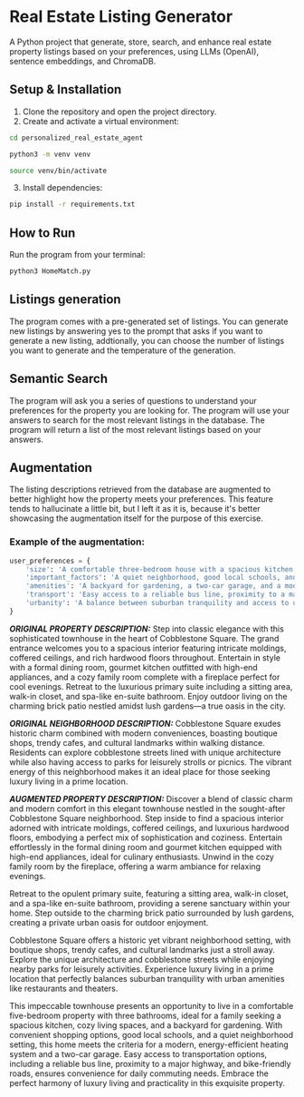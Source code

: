 # Real Estate Listing Generator

A Python project that generate, store, search, and enhance real estate property listings based on your preferences, using LLMs (OpenAI), sentence embeddings, and ChromaDB.

## Setup & Installation

1. Clone the repository and open the project directory.
2. Create and activate a virtual environment:
```bash
cd personalized_real_estate_agent

python3 -m venv venv

source venv/bin/activate
```

3. Install dependencies:
```bash
pip install -r requirements.txt
```

## How to Run

Run the program from your terminal:

```bash
python3 HomeMatch.py
```

## Listings generation
The program comes with a pre-generated set of listings. You can generate new listings by answering yes to the prompt that asks if you want to generate a new listing, addtionally, you can choose the number of listings you want to generate and the temperature of the generation.

## Semantic Search
The program will ask you a series of questions to understand your preferences for the property you are looking for. The program will use your answers to search for the most relevant listings in the database. The program will return a list of the most relevant listings based on your answers.

## Augmentation
The listing descriptions retrieved from the database are augmented to better highlight how the property meets your preferences. This feature tends to hallucinate a little bit, but I left it as it is, because it's better showcasing the augmentation itself for the purpose of this exercise.

### Example of the augmentation:
```python
user_preferences = {
    'size': 'A comfortable three-bedroom house with a spacious kitchen and a cozy living room.',
    'important_factors': 'A quiet neighborhood, good local schools, and convenient shopping options.',
    'amenities': 'A backyard for gardening, a two-car garage, and a modern, energy-efficient heating system.',
    'transport': 'Easy access to a reliable bus line, proximity to a major highway, and bike-friendly roads.',
    'urbanity': 'A balance between suburban tranquility and access to urban amenities like restaurants and theaters.'
}
```

***ORIGINAL PROPERTY DESCRIPTION:***
Step into classic elegance with this sophisticated townhouse in the heart of Cobblestone Square. The grand entrance welcomes
you to a spacious interior featuring intricate moldings, coffered ceilings, and rich hardwood floors throughout. Entertain in
style with a formal dining room, gourmet kitchen outfitted with high-end appliances, and a cozy family room complete with a
fireplace perfect for cool evenings. Retreat to the luxurious primary suite including a sitting area, walk-in closet, and spa-like
en-suite bathroom. Enjoy outdoor living on the charming brick patio nestled amidst lush gardens—a true oasis in the city.

***ORIGINAL NEIGHBORHOOD DESCRIPTION:***
Cobblestone Square exudes historic charm combined with modern conveniences, boasting boutique shops, trendy cafes, and cultural
landmarks within walking distance. Residents can explore cobblestone streets lined with unique architecture while also having access
to parks for leisurely strolls or picnics. The vibrant energy of this neighborhood makes it an ideal place for those seeking luxury
living in a prime location.


***AUGMENTED PROPERTY DESCRIPTION:***
Discover a blend of classic charm and modern comfort in this elegant townhouse nestled in the sought-after Cobblestone Square neighborhood.
Step inside to find a spacious interior adorned with intricate moldings, coffered ceilings, and luxurious hardwood floors, embodying a perfect
mix of sophistication and coziness. Entertain effortlessly in the formal dining room and gourmet kitchen equipped with high-end appliances,
ideal for culinary enthusiasts. Unwind in the cozy family room by the fireplace, offering a warm ambiance for relaxing evenings.

Retreat to the opulent primary suite, featuring a sitting area, walk-in closet, and a spa-like en-suite bathroom, providing a serene sanctuary
within your home. Step outside to the charming brick patio surrounded by lush gardens, creating a private urban oasis for outdoor enjoyment.

Cobblestone Square offers a historic yet vibrant neighborhood setting, with boutique shops, trendy cafes, and cultural landmarks just a stroll
away. Explore the unique architecture and cobblestone streets while enjoying nearby parks for leisurely activities. Experience luxury living in
a prime location that perfectly balances suburban tranquility with urban amenities like restaurants and theaters.

This impeccable townhouse presents an opportunity to live in a comfortable five-bedroom property with three bathrooms, ideal for a family seeking
a spacious kitchen, cozy living spaces, and a backyard for gardening. With convenient shopping options, good local schools, and a quiet neighborhood
setting, this home meets the criteria for a modern, energy-efficient heating system and a two-car garage. Easy access to transportation options,
including a reliable bus line, proximity to a major highway, and bike-friendly roads, ensures convenience for daily commuting needs. Embrace the
perfect harmony of luxury living and practicality in this exquisite property.



